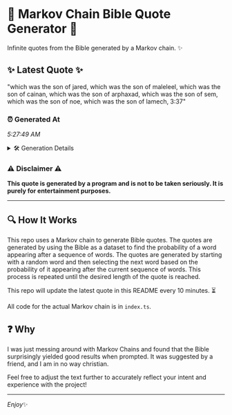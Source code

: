 # 📖 Markov Chain Bible Quote Generator 📖

Infinite quotes from the Bible generated by a Markov chain. ✨

## ✨ Latest Quote ✨
"which was the son of jared, which was the son of maleleel, which was the son of cainan, which was the son of arphaxad, which was the son of sem, which was the son of noe, which was the son of lamech, 3:37"

### ⏰ Generated At
*5:27:49 AM*

<details>
    <summary>🛠️ Generation Details</summary>
    <p>
        <strong>🌱 Seed:</strong> which<br>
        <strong>🔄 Iterations:</strong> 42<br>
        <strong>📜 Context History:</strong><br>[ which ]: was<br>[ which, was ]: the<br>[ which, was, the ]: son<br>[ which, was, the, son ]: of<br>[ which, was, the, son, of ]: jared,<br>[ which, was, the, son, of, jared, ]: which<br>[ was, the, son, of, jared,, which ]: was<br>[ the, son, of, jared,, which, was ]: the<br>[ son, of, jared,, which, was, the ]: son<br>[ of, jared,, which, was, the, son ]: of<br>[ jared,, which, was, the, son, of ]: maleleel,<br>[ which, was, the, son, of, maleleel, ]: which<br>[ was, the, son, of, maleleel,, which ]: was<br>[ the, son, of, maleleel,, which, was ]: the<br>[ son, of, maleleel,, which, was, the ]: son<br>[ of, maleleel,, which, was, the, son ]: of<br>[ maleleel,, which, was, the, son, of ]: cainan,<br>[ which, was, the, son, of, cainan, ]: which<br>[ was, the, son, of, cainan,, which ]: was<br>[ the, son, of, cainan,, which, was ]: the<br>[ son, of, cainan,, which, was, the ]: son<br>[ of, cainan,, which, was, the, son ]: of<br>[ cainan,, which, was, the, son, of ]: arphaxad,<br>[ which, was, the, son, of, arphaxad, ]: which<br>[ was, the, son, of, arphaxad,, which ]: was<br>[ the, son, of, arphaxad,, which, was ]: the<br>[ son, of, arphaxad,, which, was, the ]: son<br>[ of, arphaxad,, which, was, the, son ]: of<br>[ arphaxad,, which, was, the, son, of ]: sem,<br>[ which, was, the, son, of, sem, ]: which<br>[ was, the, son, of, sem,, which ]: was<br>[ the, son, of, sem,, which, was ]: the<br>[ son, of, sem,, which, was, the ]: son<br>[ of, sem,, which, was, the, son ]: of<br>[ sem,, which, was, the, son, of ]: noe,<br>[ which, was, the, son, of, noe, ]: which<br>[ was, the, son, of, noe,, which ]: was<br>[ the, son, of, noe,, which, was ]: the<br>[ son, of, noe,, which, was, the ]: son<br>[ of, noe,, which, was, the, son ]: of<br>[ noe,, which, was, the, son, of ]: lamech,<br>[ which, was, the, son, of, lamech, ]: 3:37<br>
    </p>
</details>

### ⚠️ Disclaimer ⚠️
**This quote is generated by a program and is not to be taken seriously. It is purely for entertainment purposes.**

---

## 🔍 How It Works

This repo uses a Markov chain to generate Bible quotes. The quotes are generated by using the Bible as a dataset to find the probability of a word appearing after a sequence of words. The quotes are generated by starting with a random word and then selecting the next word based on the probability of it appearing after the current sequence of words. This process is repeated until the desired length of the quote is reached.

This repo will update the latest quote in this README every 10 minutes. ⏳

All code for the actual Markov chain is in `index.ts`.

## ❓ Why

I was just messing around with Markov Chains and found that the Bible surprisingly yielded good results when prompted. 
It was suggested by a friend, and I am in no way christian.

Feel free to adjust the text further to accurately reflect your intent and experience with the project!

---

*Enjoy*✨
